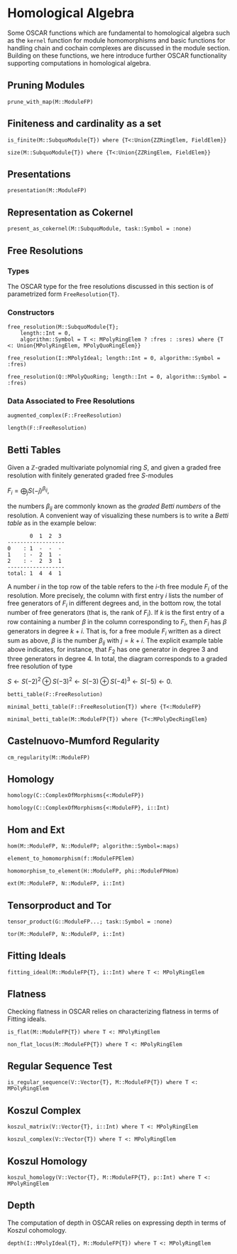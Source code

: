 # Homological Algebra

Some OSCAR functions which are fundamental to homological algebra such as the `kernel` function
for module homomorphisms and basic functions for handling chain and cochain complexes are
discussed in the module section. Building on these functions, we here introduce further OSCAR functionality
supporting computations in homological algebra.


## Pruning Modules

```@docs
prune_with_map(M::ModuleFP)
```
## Finiteness and cardinality as a set

```@docs
is_finite(M::SubquoModule{T}) where {T<:Union{ZZRingElem, FieldElem}}
```

```@docs
size(M::SubquoModule{T}) where {T<:Union{ZZRingElem, FieldElem}}
```

## Presentations

```@docs
presentation(M::ModuleFP)
```

## Representation as Cokernel

```@docs
present_as_cokernel(M::SubquoModule, task::Symbol = :none)
```

## Free Resolutions

### Types

The OSCAR type for the free resolutions discussed in this section is of parametrized form `FreeResolution{T}`.

### Constructors

```@docs
free_resolution(M::SubquoModule{T};
    length::Int = 0,
    algorithm::Symbol = T <: MPolyRingElem ? :fres : :sres) where {T <: Union{MPolyRingElem, MPolyQuoRingElem}}
```

```@docs
free_resolution(I::MPolyIdeal; length::Int = 0, algorithm::Symbol = :fres)
```

```@docs
free_resolution(Q::MPolyQuoRing; length::Int = 0, algorithm::Symbol = :fres)
```
### Data Associated to Free Resolutions

```@docs
augmented_complex(F::FreeResolution)
```

```@docs
length(F::FreeResolution)
```


## Betti Tables

Given a $\mathbb Z$-graded multivariate polynomial ring $S$, and given
a graded free resolution  with finitely generated graded free $S$-modules 

$F_i=\bigoplus_j S(-j) ^{\beta_{ij}},$

the numbers $\beta_{ij}$ are commonly known as the *graded Betti numbers*
of the resolution. A convenient way of visualizing these numbers is to write a
*Betti table* as in the example below:


```@julia
       0  1  2  3  
------------------
0    : 1  -  -  -  
1    : -  2  1  -  
2    : -  2  3  1  
------------------
total: 1  4  4  1
```

A number $i$ in the top row of the table refers to the $i$-th free 
module $F_i$ of the resolution. More precisely, the column with first 
entry $i$ lists the number of free generators
of $F_i$ in different degrees and, in the bottom row,
the total number of free generators (that is, the rank of
$F_i$). If $k$ is the first entry of a row containing 
a number $\beta$ in the column corresponding to $F_i$, 
then $F_i$ has $\beta$ generators in degree $k+i$. That is,
for a free module $F_i$ written as a direct sum as above,
$\beta$ is the number $\beta_{ij}$
with $j=k+i$. The explicit example table above indicates, for instance, 
that $F_2$ has one generator in degree 3 and three generators 
in degree 4. In total, the diagram corresponds to a 
graded free resolution of type 

$S \leftarrow S(-2)^2\oplus S(-3)^2 \leftarrow S(-3)\oplus S(-4)^3 \leftarrow S(-5) \leftarrow 0.$


```@docs
betti_table(F::FreeResolution)
```

```@docs
minimal_betti_table(F::FreeResolution{T}) where {T<:ModuleFP}
```

```@docs
minimal_betti_table(M::ModuleFP{T}) where {T<:MPolyDecRingElem}
```

## Castelnuovo-Mumford Regularity

```@docs
cm_regularity(M::ModuleFP)
```

## Homology

```@docs
homology(C::ComplexOfMorphisms{<:ModuleFP})
```

```@docs
homology(C::ComplexOfMorphisms{<:ModuleFP}, i::Int)
```

## Hom and Ext

```@docs
hom(M::ModuleFP, N::ModuleFP; algorithm::Symbol=:maps)
```

```@docs
element_to_homomorphism(f::ModuleFPElem)
```

```@docs
homomorphism_to_element(H::ModuleFP, phi::ModuleFPHom)
```

```@docs
ext(M::ModuleFP, N::ModuleFP, i::Int)
```

## Tensorproduct and Tor

```@docs
tensor_product(G::ModuleFP...; task::Symbol = :none)
```

```@docs
tor(M::ModuleFP, N::ModuleFP, i::Int)
```

## Fitting Ideals

```@docs
fitting_ideal(M::ModuleFP{T}, i::Int) where T <: MPolyRingElem
```

## Flatness

Checking flatness in OSCAR relies on characterizing flatness in terms of Fitting ideals.

```@docs
is_flat(M::ModuleFP{T}) where T <: MPolyRingElem
```

```@docs
non_flat_locus(M::ModuleFP{T}) where T <: MPolyRingElem
```

## Regular Sequence Test

```@docs
is_regular_sequence(V::Vector{T}, M::ModuleFP{T}) where T <: MPolyRingElem
```

## Koszul Complex

```@docs
koszul_matrix(V::Vector{T}, i::Int) where T <: MPolyRingElem
```

```@docs
koszul_complex(V::Vector{T}) where T <: MPolyRingElem
```

## Koszul Homology

```@docs
koszul_homology(V::Vector{T}, M::ModuleFP{T}, p::Int) where T <: MPolyRingElem
```

## Depth

The computation of depth in OSCAR relies on expressing depth in terms of  Koszul cohomology. 

```@docs
depth(I::MPolyIdeal{T}, M::ModuleFP{T}) where T <: MPolyRingElem
```






